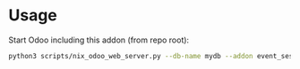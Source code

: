 # Usage

Start Odoo including this addon (from repo root):

```bash
python3 scripts/nix_odoo_web_server.py --db-name mydb --addon event_session_registration_multi_qty
```
